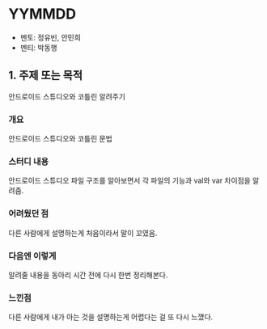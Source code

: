 # YYMMDD

- 멘토: 정유빈, 안민희
- 멘티: 박동행

## 1. 주제 또는 목적
안드로이드 스튜디오와 코틀린 알려주기
### 개요
안드로이드 스튜디오와 코틀린 문법
### 스터디 내용
안드로이드 스튜디오 파일 구조를 알아보면서 각 파일의 기능과 val와 var 차이점을 알려줌.
### 어려웠던 점
다른 사람에게 설명하는게 처음이라서 말이 꼬였음.
### 다음엔 이렇게
알려줄 내용을 동아리 시간 전에 다시 한번 정리해본다.
### 느낀점
다른 사람에게 내가 아는 것을 설명하는게 어렵다는 걸 또 다시 느꼈다.